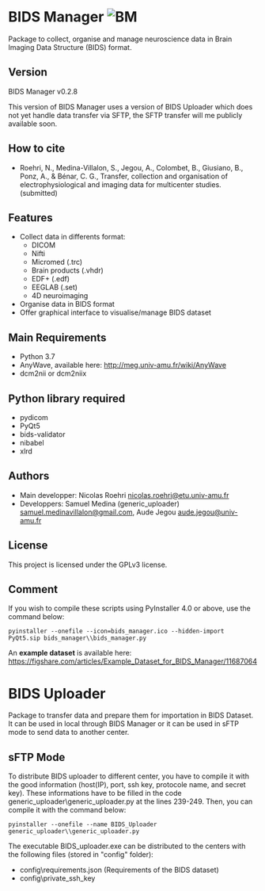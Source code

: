 #  BIDS Manager ![BM](bids_manager.ico "BIDS_Manager")
Package to collect, organise and manage neuroscience data in Brain Imaging Data Structure (BIDS) format.

## Version
BIDS Manager v0.2.8

This version of BIDS Manager uses a version of BIDS Uploader which does not yet handle data transfer via SFTP, the SFTP transfer will me publicly available soon.

## How to cite
* Roehri, N., Medina-Villalon, S., Jegou, A., Colombet, B., Giusiano, B., Ponz, A., & Bénar, C. G., Transfer, collection and organisation of electrophysiological and imaging data for multicenter studies. (submitted)

## Features
* Collect data in differents format:
  * DICOM
  * Nifti
  * Micromed (.trc)
  * Brain products (.vhdr)
  * EDF+ (.edf)
  * EEGLAB (.set)
  * 4D neuroimaging 
* Organise data in BIDS format
* Offer graphical interface to visualise/manage BIDS dataset

## Main Requirements
* Python 3.7
* AnyWave, available here: http://meg.univ-amu.fr/wiki/AnyWave
* dcm2nii or dcm2niix

## Python library required
* pydicom
* PyQt5
* bids-validator
* nibabel
* xlrd

## Authors
* Main developper: Nicolas Roehri <nicolas.roehri@etu.univ-amu.fr>
* Developpers: Samuel Medina (generic_uploader) <samuel.medinavillalon@gmail.com>, 
		      Aude Jegou <aude.jegou@univ-amu.fr>

## License
This project is licensed under the GPLv3 license.

## Comment
If you wish to compile these scripts using PyInstaller 4.0 or above, use the command below:
```
pyinstaller --onefile --icon=bids_manager.ico --hidden-import PyQt5.sip bids_manager\\bids_manager.py
```
An **example dataset** is available here: https://figshare.com/articles/Example_Dataset_for_BIDS_Manager/11687064

# BIDS Uploader
Package to transfer data and prepare them for importation in BIDS Dataset. It can be used in local through BIDS Manager
or it can be used in sFTP mode to send data to another center.

## sFTP Mode
To distribute BIDS uploader to different center, you have to compile it with the good information (host(IP), port, ssh key, protocole name, and secret key). These informations have to be filled in the code
generic_uploader\\generic_uploader.py at the lines 239-249. Then, you can compile it with the command below:
```
pyinstaller --onefile --name BIDS_Uploader generic_uploader\\generic_uploader.py
```
The executable BIDS_uploader.exe can be distributed to the centers with the following files (stored in "config" folder):
* config\\requirements.json (Requirements of the BIDS dataset)
* config\\private_ssh_key
